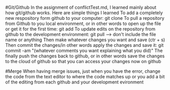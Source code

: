 #Git/Github
In the assignment of conflictTest.md, I learned mainly about how git/github works. Here are simple things I learned
To add a completely new respository form github to your computer: git clone <url>
To pull a repository from Github to you local environment, or in other words to open up the file or get it for the first time: git add <filename>
To update edits on the repository from github to the development environment: git pull     --> don't include the file name or anything
Then make whatever changes you want and save (ctr + s)
Then commit the changes/in other words apply the changes and save it: git commit -am "(whatever comments you want explaining what you did)"
The finally push the changes back to github, or in other words save the changes to the cloud of github so that you can access your changes now on github

#Merge
When having merge issues, just when you have the error, change the code from the text editor to where the code matches up or you add a bit of the editing from each github and your development evironment
